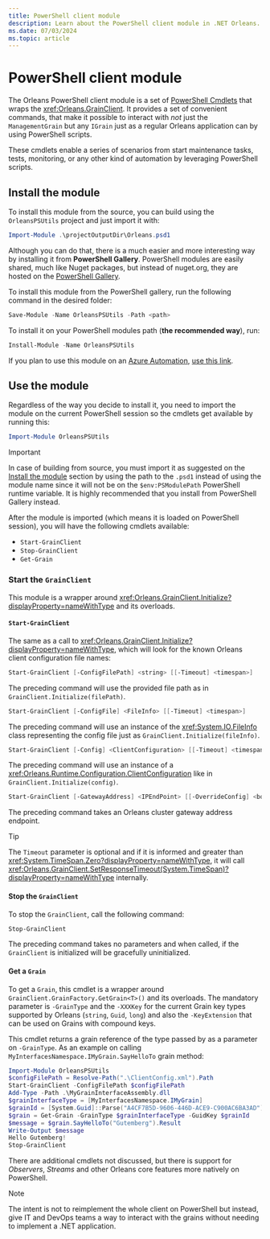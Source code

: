 ```yaml
---
title: PowerShell client module
description: Learn about the PowerShell client module in .NET Orleans.
ms.date: 07/03/2024
ms.topic: article
---
```


# PowerShell client module

The Orleans PowerShell client module is a set of [PowerShell Cmdlets](/powershell/scripting/developer/cmdlet/cmdlet-overview) that wraps the <xref:Orleans.GrainClient>. It provides a set of convenient commands, that make it possible to interact with _not_ just the `ManagementGrain` but any `IGrain` just as a regular Orleans application can by using PowerShell scripts.

These cmdlets enable a series of scenarios from start maintenance tasks, tests, monitoring, or any other kind of automation by leveraging PowerShell scripts.

## Install the module

To install this module from the source, you can build using the `OrleansPSUtils` project and just import it with:

```powershell
Import-Module .\projectOutputDir\Orleans.psd1
```

Although you can do that, there is a much easier and more interesting way by installing it from **PowerShell Gallery**. PowerShell modules are easily shared, much like Nuget packages, but instead of nuget.org, they are hosted on the [PowerShell Gallery](https://www.powershellgallery.com).

To install this module from the PowerShell gallery, run the following command in the desired folder:

```powershell
Save-Module -Name OrleansPSUtils -Path <path>
```

To install it on your PowerShell modules path (**the recommended way**), run:

```powershell
Install-Module -Name OrleansPSUtils
```

If you plan to use this module on an [Azure Automation](/azure/automation/overview), [use this link](https://www.powershellgallery.com/packages/Orleans/1.0.0/DeployItemToAzureAutomation?itemType=PSModule&requireLicenseAcceptance=False).

## Use the module

Regardless of the way you decide to install it, you need to import the module on the current PowerShell session so the cmdlets get available by running this:

```powershell
Import-Module OrleansPSUtils
```

> [!IMPORTANT]
> In case of building from source, you must import it as suggested on the [Install the module](#install-the-module) section by using the path to the `.psd1` instead of using the module name since it will not be on the `$env:PSModulePath` PowerShell runtime variable. It is highly recommended that you install from PowerShell Gallery instead.

After the module is imported (which means it is loaded on PowerShell session), you will have the following cmdlets available:

* `Start-GrainClient`
* `Stop-GrainClient`
* `Get-Grain`

### Start the `GrainClient`

This module is a wrapper around <xref:Orleans.GrainClient.Initialize?displayProperty=nameWithType> and its overloads.

#### `Start-GrainClient`

The same as a call to <xref:Orleans.GrainClient.Initialize?displayProperty=nameWithType>, which will look for the known Orleans client configuration file names:

```powershell
Start-GrainClient [-ConfigFilePath] <string> [[-Timeout] <timespan>]
```

The preceding command will use the provided file path as in `GrainClient.Initialize(filePath)`.

```powershell
Start-GrainClient [-ConfigFile] <FileInfo> [[-Timeout] <timespan>]
```

The preceding command will use an instance of the <xref:System.IO.FileInfo> class representing the config file just as `GrainClient.Initialize(fileInfo)`.

```powershell
Start-GrainClient [-Config] <ClientConfiguration> [[-Timeout] <timespan>]
```

The preceding command will use an instance of a <xref:Orleans.Runtime.Configuration.ClientConfiguration> like in `GrainClient.Initialize(config)`.

```powershell
Start-GrainClient [-GatewayAddress] <IPEndPoint> [[-OverrideConfig] <bool>] [[-Timeout] <timespan>]
```

The preceding command takes an Orleans cluster gateway address endpoint.

> [!TIP]
> The `Timeout` parameter is optional and if it is informed and greater than <xref:System.TimeSpan.Zero?displayProperty=nameWithType>, it will call <xref:Orleans.GrainClient.SetResponseTimeout(System.TimeSpan)?displayProperty=nameWithType> internally.

#### Stop the `GrainClient`

To stop the `GrainClient`, call the following command:

```powershell
Stop-GrainClient
```

The preceding command takes no parameters and when called, if the `GrainClient` is initialized will be gracefully uninitialized.

#### Get a `Grain`

To get a `Grain`, this cmdlet is a wrapper around `GrainClient.GrainFactory.GetGrain<T>()` and its overloads. The mandatory parameter is `-GrainType` and the `-XXXKey` for the current Grain key types supported by Orleans (`string`, `Guid`, `long`) and also the `-KeyExtension` that can be used on Grains with compound keys.

This cmdlet returns a grain reference of the type passed by as a parameter on `-GrainType`. As an example on calling `MyInterfacesNamespace.IMyGrain.SayHelloTo` grain method:

```powershell
Import-Module OrleansPSUtils
$configFilePath = Resolve-Path(".\ClientConfig.xml").Path
Start-GrainClient -ConfigFilePath $configFilePath
Add-Type -Path .\MyGrainInterfaceAssembly.dll
$grainInterfaceType = [MyInterfacesNamespace.IMyGrain]
$grainId = [System.Guid]::Parse("A4CF7B5D-9606-446D-ACE9-C900AC6BA3AD")
$grain = Get-Grain -GrainType $grainInterfaceType -GuidKey $grainId
$message = $grain.SayHelloTo("Gutemberg").Result
Write-Output $message
Hello Gutemberg!
Stop-GrainClient
```

There are additional cmdlets not discussed, but there is support for _Observers_, _Streams_ and other Orleans core features more natively on PowerShell.

> [!NOTE]
> The intent is not to reimplement the whole client on PowerShell but instead, give IT and DevOps teams a way to interact with the grains without needing to implement a .NET application.
